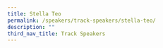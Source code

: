 ```yaml
---
title: Stella Teo
permalink: /speakers/track-speakers/stella-teo/
description: ""
third_nav_title: Track Speakers
---
```


